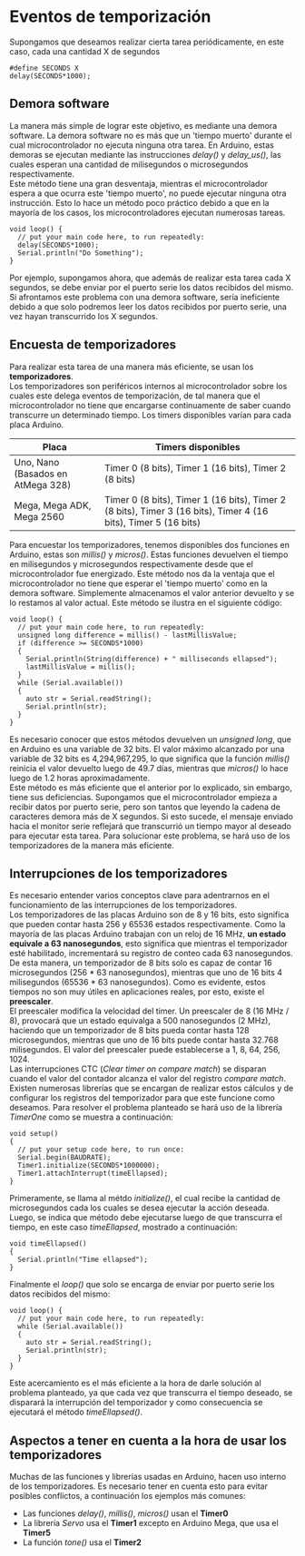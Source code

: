 # Eventos de temporización

Supongamos que deseamos realizar cierta tarea periódicamente, en este caso, cada una cantidad X de segundos
```
#define SECONDS X
delay(SECONDS*1000);
```
## **Demora software**  

La manera más simple de lograr este objetivo, es mediante una demora software. La demora software no es más que un 'tiempo muerto' durante el cual microcontrolador no ejecuta ninguna otra tarea. En Arduino, estas demoras se ejecutan mediante las  instrucciones *delay()* y *delay_us()*, las cuales esperan una cantidad de milisegundos o microsegundos respectivamente.  
Este método tiene una gran desventaja, mientras el microcontrolador espera a que ocurra este 'tiempo muerto', no puede ejecutar ninguna otra instrucción. Esto lo hace un método poco práctico debido a que en la mayoría de los casos, los microcontroladores ejecutan numerosas tareas. 
``` 
void loop() {
  // put your main code here, to run repeatedly:
  delay(SECONDS*1000);
  Serial.println("Do Something");
}
```
Por ejemplo, supongamos ahora, que además de realizar esta tarea cada X segundos, se debe enviar por el puerto serie los datos recibidos del mismo. Si afrontamos este problema con una demora software, sería ineficiente debido a que solo podremos leer los datos recibidos por puerto serie, una vez hayan transcurrido los X segundos.

## **Encuesta de temporizadores**   
Para realizar esta tarea de una manera más eficiente, se usan los **temporizadores**.  
Los temporizadores son periféricos internos al microcontrolador sobre los cuales este delega eventos de temporización, de tal manera que el microcontrolador no tiene que encargarse continuamente de saber cuando transcurre un determinado tiempo. Los timers disponibles varían para cada placa Arduino. 

Placa | Timers disponibles 
-------------|--------------
Uno, Nano (Basados en AtMega 328) | Timer 0 (8 bits), Timer 1 (16 bits), Timer 2 (8 bits)
Mega, Mega ADK, Mega 2560 | Timer 0 (8 bits), Timer 1 (16 bits), Timer 2 (8 bits), Timer 3 (16 bits), Timer 4 (16 bits), Timer 5 (16 bits)  

Para encuestar los temporizadores, tenemos disponibles dos funciones en Arduino, estas son *millis()* y *micros()*. Estas funciones devuelven el tiempo en milisegundos y microsegundos respectivamente desde que el microcontrolador fue energizado. Este método nos da la ventaja que el microcontrolador no tiene que esperar el 'tiempo muerto' como en la demora software. Simplemente almacenamos el valor anterior devuelto y se lo restamos al valor actual. Este método se ilustra en el siguiente código:

```
void loop() {
  // put your main code here, to run repeatedly:
  unsigned long difference = millis() - lastMillisValue;
  if (difference >= SECONDS*1000)
  {
    Serial.println(String(difference) + " milliseconds ellapsed");
    lastMillisValue = millis();
  }
  while (Serial.available())
  {
    auto str = Serial.readString();
    Serial.println(str);
  }
}
```
Es necesario conocer que estos métodos devuelven un *unsigned long*, que en Arduino es una variable de 32 bits. El valor máximo alcanzado por una variable de 32 bits es 4,294,967,295, lo que significa que la función *millis()* reinicia el valor devuelto luego de 49.7 días, mientras que *micros()* lo hace luego de 1.2 horas aproximadamente.  
Este método es más eficiente que el anterior por lo explicado, sin embargo, tiene sus deficiencias. Supongamos que el microcontrolador empieza a recibir datos por puerto serie, pero son tantos que leyendo la cadena de caracteres demora más de X segundos. Si esto sucede, el mensaje enviado hacia el monitor serie reflejará que transcurrió un tiempo mayor al deseado para ejecutar esta tarea. Para solucionar este problema, se hará uso de los temporizadores de la manera más eficiente.

## **Interrupciones de los temporizadores**  

Es necesario entender varios conceptos clave para adentrarnos en el funcionamiento de las interrupciones de los temporizadores.  
Los temporizadores de las placas Arduino son de 8 y 16 bits, esto significa que pueden contar hasta 256 y 65536 estados respectivamente. Como la mayoría de las placas Arduino trabajan con un reloj de 16 MHz, **un estado equivale a 63 nanosegundos**, esto significa que mientras el temporizador esté habilitado, incrementará su registro de conteo cada 63 nanosegundos. De esta manera, un temporizador de 8 bits solo es capaz de contar 16 microsegundos (256 * 63 nanosegundos), mientras que uno de 16 bits 4 milisegundos (65536 * 63 nanosegundos). Como es evidente, estos tiempos no son muy útiles en aplicaciones reales, por esto, existe el **preescaler**.   
El preescaler modifica la velocidad del timer. Un preescaler de 8 (16 MHz / 8), provocará que un estado equivalga a 500 nanosegundos (2 MHz), haciendo que un temporizador de 8 bits pueda contar hasta 128 microsegundos, mientras que uno de 16 bits puede contar hasta 32.768 milisegundos. El valor del preescaler puede establecerse a 1, 8, 64, 256, 1024.  
Las interrupciones CTC (*Clear timer on compare match*) se disparan cuando el valor del contador alcanza el valor del registro *compare match*.   
Existen numerosas librerías que se encargan de realizar estos cálculos y de configurar los registros del temporizador para que este funcione como deseamos. Para resolver el problema planteado se hará uso de la librería *TimerOne* como se muestra a continuación:
```
void setup()
{
  // put your setup code here, to run once:
  Serial.begin(BAUDRATE);
  Timer1.initialize(SECONDS*1000000);
  Timer1.attachInterrupt(timeEllapsed);
}
```
Primeramente, se llama al métdo *initialize()*, el cual recibe la cantidad de microsegundos cada los cuales se desea ejecutar la acción deseada. Luego, se indica que método debe ejecutarse luego de que transcurra el tiempo, en este caso *timeEllapsed*, mostrado a continuación:
```
void timeEllapsed()
{
  Serial.println("Time ellapsed");
}
```
Finalmente el *loop()* que solo se encarga de enviar por puerto serie los datos recibidos del mismo:
```
void loop() {
  // put your main code here, to run repeatedly:
  while (Serial.available())
  {
    auto str = Serial.readString();
    Serial.println(str);
  }
}
```
Este acercamiento es el más eficiente a la hora de darle solución al problema planteado, ya que cada vez que transcurra el tiempo deseado, se disparará la interrupción del temporizador y como consecuencia se ejecutará el método *timeEllapsed()*.

## **Aspectos a tener en cuenta a la hora de usar los temporizadores**
Muchas de las funciones y librerías usadas en Arduino, hacen uso interno de los temporizadores. Es necesario tener en cuenta esto para evitar posibles conflictos, a continuación los ejemplos más comunes:  
* Las funciones *delay()*, *millis()*, *micros()* usan el **Timer0**
* La librería *Servo* usa el **Timer1** excepto en Arduino Mega, que usa el **Timer5**
* La función *tone()* usa el **Timer2**
